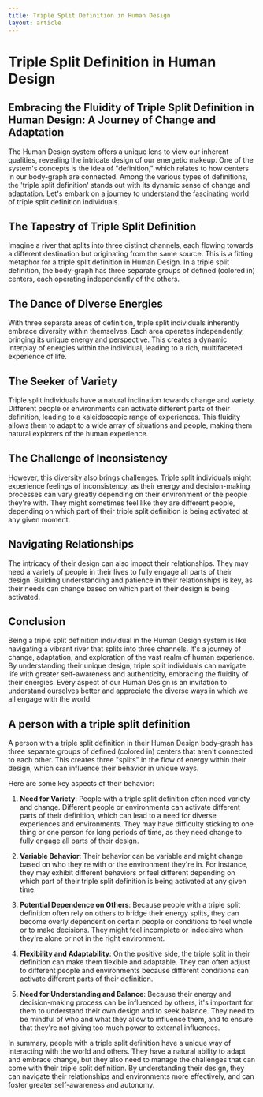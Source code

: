 ```yaml
---
title: Triple Split Definition in Human Design
layout: article
---
```

# Triple Split Definition in Human Design

## Embracing the Fluidity of Triple Split Definition in Human Design: A Journey of Change and Adaptation

The Human Design system offers a unique lens to view our inherent qualities, revealing the intricate design of our energetic makeup. One of the system's concepts is the idea of "definition," which relates to how centers in our body-graph are connected. Among the various types of definitions, the 'triple split definition' stands out with its dynamic sense of change and adaptation. Let's embark on a journey to understand the fascinating world of triple split definition individuals.

## The Tapestry of Triple Split Definition

Imagine a river that splits into three distinct channels, each flowing towards a different destination but originating from the same source. This is a fitting metaphor for a triple split definition in Human Design. In a triple split definition, the body-graph has three separate groups of defined (colored in) centers, each operating independently of the others.

## The Dance of Diverse Energies

With three separate areas of definition, triple split individuals inherently embrace diversity within themselves. Each area operates independently, bringing its unique energy and perspective. This creates a dynamic interplay of energies within the individual, leading to a rich, multifaceted experience of life.

## The Seeker of Variety

Triple split individuals have a natural inclination towards change and variety. Different people or environments can activate different parts of their definition, leading to a kaleidoscopic range of experiences. This fluidity allows them to adapt to a wide array of situations and people, making them natural explorers of the human experience.

## The Challenge of Inconsistency

However, this diversity also brings challenges. Triple split individuals might experience feelings of inconsistency, as their energy and decision-making processes can vary greatly depending on their environment or the people they're with. They might sometimes feel like they are different people, depending on which part of their triple split definition is being activated at any given moment.

## Navigating Relationships

The intricacy of their design can also impact their relationships. They may need a variety of people in their lives to fully engage all parts of their design. Building understanding and patience in their relationships is key, as their needs can change based on which part of their design is being activated.

## Conclusion

Being a triple split definition individual in the Human Design system is like navigating a vibrant river that splits into three channels. It's a journey of change, adaptation, and exploration of the vast realm of human experience. By understanding their unique design, triple split individuals can navigate life with greater self-awareness and authenticity, embracing the fluidity of their energies. Every aspect of our Human Design is an invitation to understand ourselves better and appreciate the diverse ways in which we all engage with the world.

## A person with a triple split definition 
A person with a triple split definition in their Human Design body-graph has three separate groups of defined (colored in) centers that aren't connected to each other. This creates three "splits" in the flow of energy within their design, which can influence their behavior in unique ways.

Here are some key aspects of their behavior:

1. **Need for Variety**: People with a triple split definition often need variety and change. Different people or environments can activate different parts of their definition, which can lead to a need for diverse experiences and environments. They may have difficulty sticking to one thing or one person for long periods of time, as they need change to fully engage all parts of their design.

2. **Variable Behavior**: Their behavior can be variable and might change based on who they're with or the environment they're in. For instance, they may exhibit different behaviors or feel different depending on which part of their triple split definition is being activated at any given time.

3. **Potential Dependence on Others**: Because people with a triple split definition often rely on others to bridge their energy splits, they can become overly dependent on certain people or conditions to feel whole or to make decisions. They might feel incomplete or indecisive when they're alone or not in the right environment.

4. **Flexibility and Adaptability**: On the positive side, the triple split in their definition can make them flexible and adaptable. They can often adjust to different people and environments because different conditions can activate different parts of their definition.

5. **Need for Understanding and Balance**: Because their energy and decision-making process can be influenced by others, it's important for them to understand their own design and to seek balance. They need to be mindful of who and what they allow to influence them, and to ensure that they're not giving too much power to external influences.

In summary, people with a triple split definition have a unique way of interacting with the world and others. They have a natural ability to adapt and embrace change, but they also need to manage the challenges that can come with their triple split definition. By understanding their design, they can navigate their relationships and environments more effectively, and can foster greater self-awareness and autonomy.